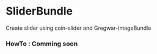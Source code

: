 SliderBundle
============

Create slider using coin-slider and Gregwar-ImageBundle

### HowTo : Comming soon

